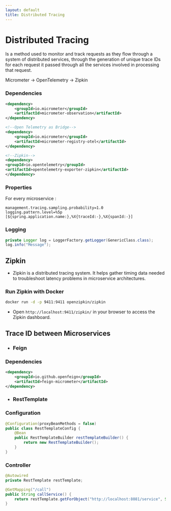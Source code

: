 ```yaml
---
layout: default
title: Distributed Tracing
---
```

# Distributed Tracing

Is a method used to monitor and track requests as they flow through a system of distributed services, 
through the generation of unique trace IDs for each request it passed through all the services involved in processing that request.

Micrometer -> OpenTelemetry -> Zipkin

### Dependencies
```xml
<dependency>
    <groupId>io.micrometer</groupId>
    <artifactId>micrometer-observation</artifactId>
</dependency>

<!--Open Telemetry as Bridge-->
<dependency>
    <groupId>io.micrometer</groupId>
    <artifactId>micrometer-registry-otel</artifactId>
</dependency>

<!--Zipkin-->
<dependency>
<groupId>io.opentelemetry</groupId>
<artifactId>opentelemetry-exporter-zipkin</artifactId>
</dependency>
```

### Properties
For every microservice :
```properties
management.tracing.sampling.probability=1.0
logging.pattern.level=%5p [${spring.application.name:},%X{traceId:-},%X{spanId:-}]
```

### Logging
```java
private Logger log = LoggerFactory.getLogger(GenericClass.class);
log.info("Message");
```

## Zipkin
- Zipkin is a distributed tracing system. It helps gather timing data needed to troubleshoot latency problems in microservice architectures.

### Run Zipkin with Docker
```bash
docker run -d -p 9411:9411 openzipkin/zipkin
```

- Open `http://localhost:9411/zipkin/` in your browser to access the Zipkin dashboard.

## Trace ID between Microservices
- ### **Feign**

### Dependencies
```xml
<dependency>
    <groupId>io.github.openfeign</groupId>
    <artifactId>feign-micrometer</artifactId>
</dependency>
```

- ### **RestTemplate**

### Configuration
```java
@Configuration(proxyBeanMethods = false)
public class RestTemplateConfig {
    @Bean
    public RestTemplateBuilder restTemplateBuilder() {
        return new RestTemplateBuilder();
    }
}
```

### Controller
```java
@Autowired
private RestTemplate restTemplate;

@GetMapping("/call")
public String callService() {
    return restTemplate.getForObject("http://localhost:8081/service", String.class);
}
```
